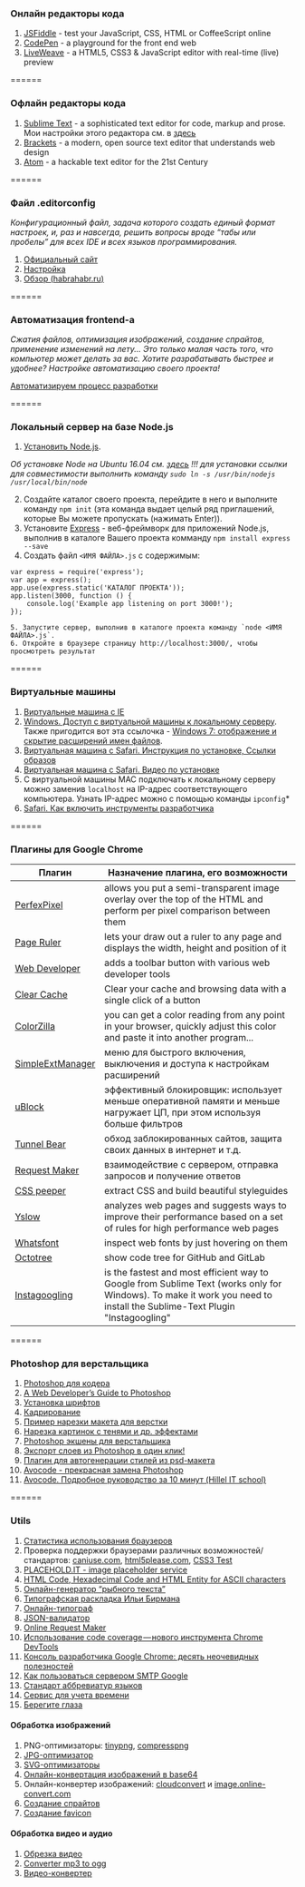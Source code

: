 ### Онлайн редакторы кода
1. [JSFiddle](http://jsfiddle.net/) - test your JavaScript, CSS, HTML or CoffeeScript online
2. [CodePen](http://codepen.io) - a playground for the front end web
3. [LiveWeave](http://liveweave.com/) - a HTML5, CSS3 & JavaScript editor with real-time (live) preview

======

### Офлайн редакторы кода
1. [Sublime Text](http://www.sublimetext.com/) - a sophisticated text editor for code, markup and prose. Мои настройки этого редактора см. в [здесь](https://github.com/KAnastasiya/Useful_informations_about_frontend/blob/master/sublime.md)
2. [Brackets](http://brackets.io/) - a modern, open source text editor that understands web design
3. [Atom](https://atom.io/) - a hackable text editor for the 21st Century

======

### Файл .editorconfig
*Конфигурационный файл, задача которого создать единый формат настроек, и, раз и навсегда, решить вопросы вроде “табы или пробелы” для всех IDE и всех языков программирования.*

1. [Официальный сайт](http://editorconfig.org/)
2. [Настройка](https://www.youtube.com/watch?v=p1Ti0wSGG54)
3. [Обзор (habrahabr.ru)](https://habrahabr.ru/post/220131/)

======

### Автоматизация frontend-а
*Сжатия файлов, оптимизация изображений, создание спрайтов, применение изменений на лету... Это только малая часть того, что компьютер может делать за вас. Хотите разрабатывать быстрее и удобнее? Настройке автоматизацию своего проекта!*

[Автоматизируем процесс разработки](https://github.com/KAnastasiya/Useful_informations_about_frontend/blob/master/automation.md)

======

### Локальный сервер на базе Node.js
1. [Установить Node.js](https://nodejs.org/en/).

*Об установке Node на Ubuntu 16.04 см. [здесь](https://losst.ru/ustanovka-node-js-ubuntu-16-04) !!! для установки ссылки для совместимости  выполнить команду `sudo ln -s /usr/bin/nodejs /usr/local/bin/node`*

2. Создайте каталог своего проекта, перейдите в него и выполните команду `npm init` (эта команда выдает целый ряд приглашений, которые Вы можете пропускать (нажимать Enter)).
3. Установите [Express](http://expressjs.com/ru/) - веб-фреймворк для приложений Node.js, выполнив в каталоге Вашего проекта комманду `npm install express --save`
4. Создать файл `<ИМЯ ФАЙЛА>.js` с содержимым:
```
var express = require('express');
var app = express();
app.use(express.static('КАТАЛОГ ПРОЕКТА'));
app.listen(3000, function () {
    console.log('Example app listening on port 3000!');
});

5. Запустите сервер, выполнив в каталоге проекта команду `node <ИМЯ ФАЙЛА>.js`. 
6. Откройте в браузере страницу http://localhost:3000/, чтобы просмотреть результат
```

======

### Виртуальные машины
1. [Виртуальные машина с IE](https://developer.microsoft.com/en-us/microsoft-edge/tools/vms/)
2. [Windows. Доступ с виртуальной машины к локальному серверу](http://stackoverflow.com/questions/1261975/addressing-localhost-from-a-virtualbox-virtual-machine). Также пригодится вот эта ссылочка - [Windows 7: отображение и скрытие расширений имен файлов](http://netler.ru/ikt/windows7-extension.htm).
3. [Виртуальная машина с Safari. Инструкция по установке, Ссылки образов](https://techsviewer.com/how-to-install-mac-os-x-el-capitan-on-pc-on-virtualbox/)
4. [Виртуальная машина с Safari. Видео по установке](https://www.youtube.com/watch?v=7rM5iXOE7aI)
5. С виртуальной машины MAC подключать к локальному серверу можно заменив `localhost` на IP-адрес соответствующего компьютера. Узнать IP-адрес можно с помощью команды `ipconfig`*
6. [Safari. Как включить инструменты разработчика](https://developer.apple.com/library/content/documentation/AppleApplications/Conceptual/Safari_Developer_Guide/GettingStarted/GettingStarted.html )

======

### Плагины для Google Chrome
|         Плагин         |         Назначение плагина, его возможности        |
| ---------------------- | -------------------------------------------------- |
| [PerfexPixel](https://chrome.google.com/webstore/detail/perfectpixel-by-welldonec/dkaagdgjmgdmbnecmcefdhjekcoceebi?hl=ru) | allows you put a semi-transparent image overlay over the top of the HTML and perform per pixel comparison between them |
| [Page Ruler](https://chrome.google.com/webstore/detail/page-ruler/jlpkojjdgbllmedoapgfodplfhcbnbpn/related?hl=ru) | lets your draw out a ruler to any page and displays the width, height and position of it |
| [Web Developer](https://chrome.google.com/webstore/detail/web-developer/bfbameneiokkgbdmiekhjnmfkcnldhhm/related) | adds a toolbar button with various web developer tools |
| [Clear Cache](https://chrome.google.com/webstore/detail/clear-cache/cppjkneekbjaeellbfkmgnhonkkjfpdn/related?hl=ru) | Clear your cache and browsing data with a single click of a button |
| [ColorZilla](https://chrome.google.com/webstore/detail/colorzilla/bhlhnicpbhignbdhedgjhgdocnmhomnp/related) | you can get a color reading from any point in your browser, quickly adjust this color and paste it into another program... |
| [SimpleExtManager](https://chrome.google.com/webstore/detail/simpleextmanager/kniehgiejgnnpgojkdhhjbgbllnfkfdk/related?hl=ru) | меню для быстрого включения, выключения и доступа к настройкам расширений |
| [uBlock](https://chrome.google.com/webstore/detail/ublock-origin/cjpalhdlnbpafiamejdnhcphjbkeiagm/related?hl=ru) | эффективный блокировщик: использует меньше оперативной памяти и меньше нагружает ЦП, при этом используя больше фильтров |
| [Tunnel Bear](https://chrome.google.com/webstore/detail/tunnelbear-vpn/omdakjcmkglenbhjadbccaookpfjihpa/related) | обход заблокированных сайтов, защита своих данных в интернет и т.д.|
| [Request Maker](https://chrome.google.com/webstore/detail/request-maker/kajfghlhfkcocafkcjlajldicbikpgnp) | взаимодействие с сервером, отправка запросов и получение ответов |
| [CSS peeper](https://chrome.google.com/webstore/detail/css-peeper/mbnbehikldjhnfehhnaidhjhoofhpehk) | extract CSS and build beautiful styleguides |
| [Yslow](https://chrome.google.com/webstore/detail/yslow/ninejjcohidippngpapiilnmkgllmakh) | analyzes web pages and suggests ways to improve their performance based on a set of rules for high performance web pages |
| [Whatsfont](https://chrome.google.com/webstore/detail/whatfont/jabopobgcpjmedljpbcaablpmlmfcogm) | inspect web fonts by just hovering on them |
| [Octotree](https://chrome.google.com/webstore/detail/octotree/bkhaagjahfmjljalopjnoealnfndnagc?hl=ru) | show code tree for GitHub and GitLab |
| [Instagoogling](https://chrome.google.com/webstore/detail/instagoogling/oplehhpakncpogfgojmjaljobfdhogdf) | is the fastest and most efficient way to Google from Sublime Text (works only for Windows). To make it work you need to install the Sublime-Text Plugin "Instagoogling" |

======

### Photoshop для верстальщика
1. [Photoshop для кодера](http://xiper.net/learn/photoshop/) 
2. [A Web Developer’s Guide to Photoshop](http://rafaltomal.com/a-web-developerss-guide-to-photoshop/)
3. [Установка шрифтов](https://www.youtube.com/watch?v=tVpmLG1PuVA)
4. [Кадрирование](https://www.youtube.com/watch?v=BjtVlWN9A10)
5. [Пример нарезки макета для верстки](http://gearmobile.github.io/photoshop/photoshop-example-cutting-mockup/)
6. [Нарезка картинок с тенями и др. эффектами](http://paulradzkov.com/2012/photoshop_new_layer_based_slice/)
7. [Photoshop экшены для верстальщика](http://vovanr.com/posts/photoshop-actions/)
8. [Экспорт слоев из Photoshop в один клик!](http://jnet.kz/httml/2014/03/13/eksport-sloev-iz-photoshop-v-odin-klik.html)
9. [Плагин для автогенерации стилей из psd-макета](http://loftblog.ru/material/sokrati-vremya-svoej-verstki-v-3-raza/)
10. [Avocode - прекрасная замена Photoshop](https://avocode.com/features-developer.html)
11. [Avocode. Подробное руководство за 10 минут (Hillel IT school)](https://www.youtube.com/watch?v=pAfMkjKY004&utm_source=newsletter&utm_medium=email&utm_campaign=kak_verstat_effektivnee&utm_term=2016-12-14)

======

### Utils
1. [Статистика использования браузеров](http://gs.statcounter.com/#browser_version_partially_combined-ww-monthly-201501-201601)
2. Проверка поддержки браузерами различных возможностей/стандартов: [caniuse.com](caniuse.com), [html5please.com](html5please.com), [CSS3 Test](http://css3test.com/)
3. [PLACEHOLD.IT - image placeholder service](https://placehold.it/)
4. [HTML Code, Hexadecimal Code and HTML Entity for ASCII characters](http://www.character-code.com/)
5. [Онлайн-генератор “рыбного текста”](http://www.blindtextgenerator.com/ru)
6. [Типографская раскладка Ильи Бирмана](http://ilyabirman.ru/projects/typography-layout/ )
7. [Онлайн-типограф](https://www.artlebedev.ru/tools/typograf/)
8. [JSON-валидатор](https://jsonformatter.curiousconcept.com/)
9. [Online Request Maker](http://requestmaker.com/)
10. [Использование code coverage — нового инструмента Chrome DevTools](https://medium.com/devschacht/using-the-chrome-devtools-new-code-coverage-feature-6535bc26c97b) 
11. [Консоль разработчика Google Chrome: десять неочевидных полезностей](https://m.habrahabr.ru/company/ruvds/blog/316132/)
12. [Как пользоваться сервером SMTP Google](https://www.digitalocean.com/community/tutorials/smtp-google)
13. [Стандарт аббревиатур языков](http://www.iana.org/assignments/language-subtag-registry/language-subtag-registry)
14. [Сервис для учета времени](https://www.rescuetime.com/dashboard/for/the/day/of/2016-09-10)
15. [Берегите глаза](http://softhelp.org.ua/?p=6120)

#### Обработка изображений
1. PNG-оптимизаторы: [tinypng](https://tinypng.com/), [compresspng](http://compresspng.com/ru/) 
2. [JPG-оптимизатор](http://compressjpeg.com/ru/)
3. [SVG-оптимизаторы](https://jakearchibald.github.io/svgomg/)
4. [Онлайн-конвертация изображений в base64](http://b64.io/) 
5. Онлайн-конвертер изображений: [cloudconvert](https://cloudconvert.com) и [image.online-convert.com](http://image.online-convert.com/ru)
6. [Создание спрайтов](http://spritepad.wearekiss.com/)
7. [Создание favicon](http://www.favicon-generator.org/)

#### Обработка видео и аудио
1. [Обрезка видео](http://online-video-cutter.com/ru/)
2. [Converter mp3 to ogg](http://audio.online-convert.com/ru/convert-to-ogg)
3. [Видео-конвертер](http://video.online-convert.com/ru/convert-to-mp4)
